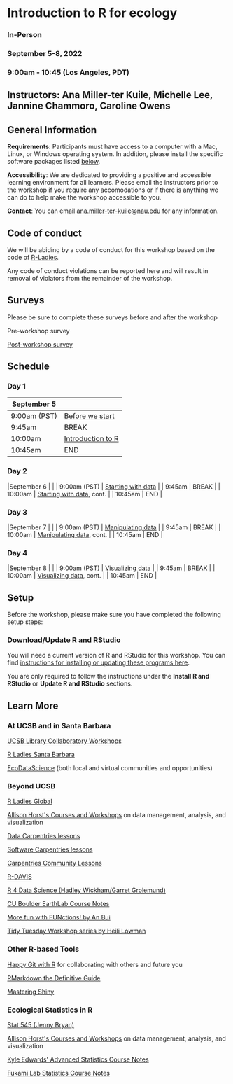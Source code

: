 # Introduction to R for ecology

### In-Person
### September 5-8, 2022
### 9:00am - 10:45 (Los Angeles, PDT)

## Instructors: Ana Miller-ter Kuile, Michelle Lee, Jannine Chammoro, Caroline Owens

## General Information

**Requirements**: Participants must have access to a computer with a Mac, Linux, or Windows operating system. In addition, please install the specific software packages listed [below](#setup). 

**Accessibility**: We are dedicated to providing a positive and accessible learning environment for all learners. Please email the instructors prior to the workshop if you require any accomodations or if there is anything we can do to help make the workshop accessible to you. 

**Contact**: You can email ana.miller-ter-kuile@nau.edu for any information.

## Code of conduct

We will be abiding by a code of conduct for this workshop based on the code of [R-Ladies](https://rladies.org/code-of-conduct/). 

Any code of conduct violations can be reported here and will result in removal of violators from the remainder of the workshop. 

## Surveys

Please be sure to complete these surveys before and after the workshop

Pre-workshop survey

[Post-workshop survey]()

## Schedule

### Day 1

| September 5 |  | 
| ------------- | ------------- | 
| 9:00am (PST)  | [Before we start](https://datacarpentry.org/R-ecology-lesson/00-before-we-start.html)  |
| 9:45am  | BREAK  |
| 10:00am  | [Introduction to R](https://datacarpentry.org/R-ecology-lesson/01-intro-to-r.html)  |
| 10:45am  | END  |

### Day 2

|September 6 | |
| 9:00am (PST) | [Starting with data](https://datacarpentry.org/R-ecology-lesson/02-starting-with-data.html)  |
| 9:45am  | BREAK |
| 10:00am  | [Starting with data](https://datacarpentry.org/R-ecology-lesson/02-starting-with-data.html), cont.   |
| 10:45am | END  |

### Day 3

|September 7 | |
| 9:00am (PST) | [Manipulating data](https://datacarpentry.org/R-ecology-lesson/03-dplyr.html) |
| 9:45am  | BREAK |
| 10:00am  | [Manipulating data](https://datacarpentry.org/R-ecology-lesson/03-dplyr.html), cont. |
| 10:45am | END  |

### Day 4

|September 8 | |
| 9:00am (PST) |  [Visualizing data](https://datacarpentry.org/R-ecology-lesson/04-visualization-ggplot2.html)  |
| 9:45am  | BREAK |
| 10:00am  | [Visualizing data](https://datacarpentry.org/R-ecology-lesson/04-visualization-ggplot2.html), cont. |
| 10:45am | END  |

## Setup

Before the workshop, please make sure you have completed the following setup steps: 

### Download/Update R and RStudio

You will need a current version of R and RStudio for this workshop. You can find [instructions for installing or updating these programs here](https://datacarpentry.org/R-ecology-lesson/index.html#Install_R_and_RStudio).

You are only required to follow the instructions under the **Install R and RStudio** or **Update R and RStudio** sections. 

## Learn More

### At UCSB and in Santa Barbara

[UCSB Library Collaboratory Workshops](https://www.library.ucsb.edu/software-carpentry)

[R Ladies Santa Barbara](https://www.meetup.com/rladies-santa-barbara/)

[EcoDataScience](https://eco-data-science.github.io/) (both local and virtual communities and opportunities)

### Beyond UCSB

[R Ladies Global](https://rladies.org/)

[Allison Horst's Courses and Workshops](https://allisonhorst.github.io/) on data management, analysis, and visualization

[Data Carpentries lessons](https://datacarpentry.org/lessons/)

[Software Carpentries lessons](https://software-carpentry.org/lessons/)

[Carpentries Community Lessons](https://carpentries.org/community-lessons/)

[R-DAVIS](https://gge-ucd.github.io/R-DAVIS/)

[R 4 Data Science (Hadley Wickham/Garret Grolemund)](https://r4ds.had.co.nz/)

[CU Boulder EarthLab Course Notes](https://www.earthdatascience.org/courses/)

[More fun with FUNctions! by An Bui](https://an-bui.shinyapps.io/FUNctions-learnR/#section-about-and-credits)

[Tidy Tuesday Workshop series by Heili Lowman](https://github.com/hlowman/TidyTuesday)

### Other R-based Tools

[Happy Git with R](https://happygitwithr.com/) for collaborating with others and future you

[RMarkdown the Definitive Guide](https://bookdown.org/yihui/rmarkdown/)

[Mastering Shiny](https://mastering-shiny.org/)

### Ecological Statistics in R

[Stat 545 (Jenny Bryan)](https://stat545.com/)

[Allison Horst's Courses and Workshops](https://allisonhorst.github.io/) on data management, analysis, and visualization

[Kyle Edwards' Advanced Statistics Course Notes](https://sites.google.com/site/kyleedwardsresearch/lecture-notes?authuser=0)

[Fukami Lab Statistics Course Notes](https://fukamilab.github.io/BIO202/index.html)

